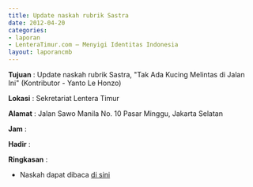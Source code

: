 ```yaml
---
title: Update naskah rubrik Sastra
date: 2012-04-20
categories:
- laporan
- LenteraTimur.com – Menyigi Identitas Indonesia
layout: laporancmb
---
```



**Tujuan** : Update naskah rubrik Sastra, "Tak Ada Kucing Melintas di Jalan Ini" (Kontributor - Yanto Le Honzo) 

**Lokasi** : Sekretariat Lentera Timur 

**Alamat** : Jalan Sawo Manila No. 10 Pasar Minggu, Jakarta Selatan

**Jam** : 

**Hadir** :  


**Ringkasan** : 
* Naskah dapat dibaca [di sini](http://www.lenteratimur.com/2012/04/tak-ada-kucing-melintas-di-jalan-ini/)
